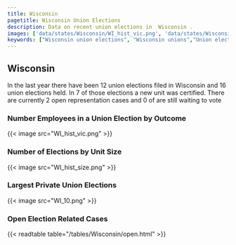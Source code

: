 ```yaml
---
title: Wisconsin
pagetitle: Wisconsin Union Elections
description: Data on recent union elections in  Wisconsin .
images: ['data/states/Wisconsin/WI_hist_vic.png', 'data/states/Wisconsin/WI_hist_size.png', 'data/states/Wisconsin/WI_10.png']
keywords: ["Wisconsin union elections", "Wisconsin unions","Union elections"]
---
```

##  Wisconsin

In the last year there have been 12 union elections filed in Wisconsin and 16 union elections held. In 7 of those elections a new unit was certified. There are currently 2 open representation cases and 0 of are still waiting to vote

### Number Employees in a Union Election by Outcome
{{< image src="WI_hist_vic.png" >}}

### Number of Elections by Unit Size
{{< image src="WI_hist_size.png" >}}

### Largest Private Union Elections
{{< image src="WI_10.png" >}}

### Open Election Related Cases
{{< readtable table="/tables/Wisconsin/open.html" >}}


